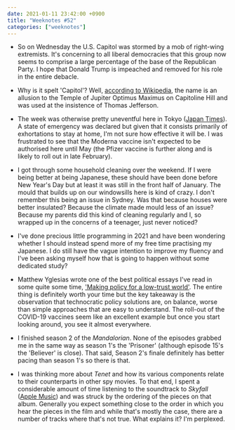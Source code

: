 ```yaml
---
date: 2021-01-11 23:42:00 +0900
title: "Weeknotes #52"
categories: ["weeknotes"]
---
```


- So on Wednesday the U.S. Capitol was stormed by a mob of right-wing extremists. It's concerning to all liberal democracies that this group now seems to comprise a large percentage of the base of the Republican Party. I hope that Donald Trump is impeached and removed for his role in the entire debacle.

- Why is it spelt 'Capitol'? Well, [according to Wikipedia](https://en.wikipedia.org/wiki/United_States_Capitol), the name is an allusion to the Temple of Jupiter Optimus Maximus on Capitoline Hill and was used at the insistence of Thomas Jefferson.

- The week was otherwise pretty uneventful here in Tokyo ([Japan Times](https://www.japantimes.co.jp/news/2021/01/07/national/japan-coronavirus-emergency/)). A state of emergency was declared but given that it consists primarily of exhortations to stay at home, I'm not sure how effective it will be. I was frustrated to see that the Moderna vaccine isn't expected to be authorised here until May (the Pfizer vaccine is further along and is likely to roll out in late February).

- I got through some household cleaning over the weekend. If I were being better at being Japanese, these should have been done before New Year's Day but at least it was still in the front half of January. The mould that builds up on our windowsills here is kind of crazy. I don't remember this being an issue in Sydney. Was that because houses were better insulated? Because the climate made mould less of an issue? Because my parents did this kind of cleaning regularly and I, so wrapped up in the concerns of a teenager, just never noticed?

- I've done precious little programming in 2021 and have been wondering whether I should instead spend more of my free time practising my Japanese. I do still have the vague intention to improve my fluency and I've been asking myself how that is going to happen without some dedicated study?

- Matthew Yglesias wrote one of the best political essays I've read in some quite some time, ['Making policy for a low-trust world'](https://www.slowboring.com/p/making-policy-for-a-low-trust-world). The entire thing is definitely worth your time but the key takeaway is the observation that technocratic policy solutions are, on balance, worse than simple approaches that are easy to understand. The roll-out of the COVID-19 vaccines seem like an excellent example but once you start looking around, you see it almost everywhere.

- I finished season 2 of the _Mandalorian_. None of the episodes grabbed me in the same way as season 1's the 'Prisoner' (although episode 15's the 'Believer' is close). That said, Season 2's finale definitely has better pacing than season 1's so there is that.

- I was thinking more about _Tenet_ and how its various components relate to their counterparts in other spy movies. To that end, I spent a considerable amount of time listening to the soundtrack to _Skyfall_ ([Apple Music](https://music.apple.com/us/album/skyfall-original-motion-picture-soundtrack/570229058)) and was struck by the ordering of the pieces on that album. Generally you expect something close to the order in which you hear the pieces in the film and while that's mostly the case, there are a number of tracks where that's not true. What explains it? I'm perplexed.
